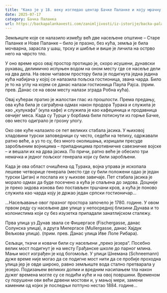 ```yaml
---
title: "Како је у 18. веку изгледао центар Бачке Паланке и коју мрачну тајну крије?"
date: 2025-07-17
category: Бачка Паланка
url: https://backapalankavesti.com/zanimljivosti/iz-istorije/backa-palanka-u-18-veku-istorija/
---
```


Земљиште које се налазило између већ две насељене општине – Старе Паланке и Нове Паланке – било је празно, без кућа, земља је била мочварна, зарасла у шаш, трску и шибље и више је личила на острво него на чврсто тло.

У оно време кроз овај простор протицао је, скоро исушени, дунавски рукавац, делимично испуњен водом на оном месту где се насеље дели на два дела. На овом читавом простору била је подигнута једна једина кућа набијача у којој се налазила пољска гостионица, звана чарда. Било је то на углу на којем се данас налази гостионица Паула Рајса. (прим. прев. Данас се на овом месту налази зграда Робна кућа).

Овај кућерак пратио је жалостан глас из прошлости. Према предању, ова кућа била је саграђена одмах након продора Турака и служила је као „кулукафа“ (кула кафе) и служила је као кафеџиница и продавница овчијег меса. Када су Турци у борбама били потиснути из горње Бачке, ово место одиграло је грозну улогу.

Око ове куће налазило се пет великих стабала јасика. У њиховој хладовини турски заповедници су често, седећи на тепиху, одржавали ратно веће, а уз то су, без много околишања, изрицали пресуде заробљеним војницима – припадницима противничке савезничке војске – и вешали их на дрва јасика. По причи, ратно веће је обесило три немачка и једног пољског генерала који су били заробљени.

Када је ова област очишћена од Турака, војна управа је ископала лешеве четворице генерала (место где су били положени одао је један турски Циган) и послала их у њихове завичаје. Пет стабала јасика је морало одмах да буде посечено а кућа је спаљена до зидова. Доцније је преко зидова изнова био постављен тршчани кров, а кућа је поново служила као чарда коју је држао један српски гостионичар…

…Насељавање овог празног простора започело је 1780. године. У овом првом реду су насељене две улице у непосредној близини Дунава и то колонистима који су без изузетка припадали занатлијском сталежу.

Прва улица уз Дунав звала се Фишергасе (Fischergasse, данас Солунска улица), а друга Милергасе (Mullergasse, данас Хајдук Вељкова улица). (прим. прев. Данас улица Иве Лоле Рибара).

Сељаци, ткачи и ковачи били су насељени „преко језера“. Посебно велик мост подигнут је на месту Грађанске школе до парног млина. Мањи мост изграђен је код богомоље. У улици Шнемана (Schneemann) дуже време није могао да се подигне мост нити да се пробије проходна улица јер је овде широко, равно земљиште вода стално претварала у језеро. Подизањем великих долми и вредним насипањем тла након дужег времена могле су се подићи куће и на овој површини. Временом су порушени ови већи дрвени мостови и, у мањој мери, замени каменим од којих је последњи потпуно нестао 1884. године…
